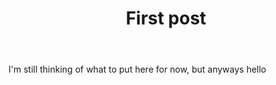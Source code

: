 ﻿---
layout: post
title: First post
description: ‎
summary: ‎
---

I'm still thinking of what to put here for now, but anyways hello